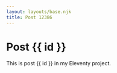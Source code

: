 ```yaml
---
layout: layouts/base.njk
title: Post 12386
---
```


# Post {{ id }}

This is post {{ id }} in my Eleventy project.
